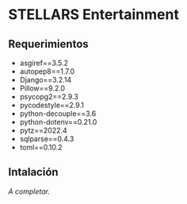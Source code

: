 # STELLARS Entertainment
## Requerimientos

- asgiref==3.5.2
- autopep8==1.7.0
- Django==3.2.14
- Pillow==9.2.0
- psycopg2==2.9.3
- pycodestyle==2.9.1
- python-decouple==3.6
- python-dotenv==0.21.0
- pytz==2022.4
- sqlparse==0.4.3
- toml==0.10.2

## Intalación

_A completar._
